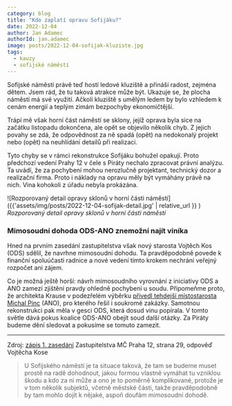 ```yaml
---
category: blog
title: "Kdo zaplatí opravu Sofijáku?"
date: 2022-12-04
author: Jan Adamec
authorId: jan.adamec
image: posts/2022-12-04-sofijak-kluziste.jpg
tags:
  - kauzy
  - sofijské náměstí
---
```


Sofijské náměstí právě teď hostí ledové kluziště a přináší radost, zejména dětem. Jsem rád, že tu taková atrakce může být. Ukazuje se, že plocha náměstí má své využití. Ačkoli kluziště s umělým ledem by bylo vzhledem k cenám energií a teplým zimám bezpochyby ekonomičtější.

Trápí mě však horní část náměstí se sklony, jejíž oprava byla sice na začátku listopadu dokončena, ale opět se objevilo několik chyb. Z jejich povahy se zdá, že odpovědnost za ně spadá (opět) na nedokonalý projekt nebo (opět) na neuhlídání detailů při realizaci.

Tyto chyby se v rámci rekonstrukce Sofijáku bohužel opakují. Proto předchozí vedení Prahy 12 v čele s Piráty nechalo zpracovat právní analýzu. Ta uvádí, že za pochybení mohou nerozlučně projektant, technický dozor a realizační firma. Proto i náklady na opravu měly být vymáhány právě na nich. Vina kohokoli z úřadu nebyla prokázána.

![Rozporovaný detail opravy sklonů v horní části náměstí]({{'assets/img/posts/2022-12-04-sofijak-detail.jpg' | relative_url }} )
_Rozporovaný detail opravy sklonů v horní části náměstí_

### Mimosoudní dohoda ODS-ANO znemožní najít viníka 

Hned na prvním zasedání zastupitelstva však nový starosta Vojtěch Kos (ODS) sdělil, že navrhne mimosoudní dohodu. Ta pravděpodobně povede k finanční spoluúčasti radnice a nové vedení tímto krokem nechrání veřejný rozpočet ani zájem.

Co je možná ještě horší: návrh mimosoudního vyrovnání z iniciativy ODS a ANO zamezí zjištění pravdy ohledně pochybení u soudu. Připomeňme proto, že architekta Krause v podezřelém výběrku [přivedl tehdejší místostarosta Michal Pinc](https://praha12.pirati.cz/aktuality/pinc-ano-ubytovna-u-skladu.html) (ANO), pro kterého řešil i soukromé zakázky. Samotnou rekonstrukci pak měla v gesci ODS, která dosud vinu popírala. V tomto světle dává pokus koalice ODS-ANO obejít soud další otázky. Za Piráty budeme dění sledovat a pokusíme se tomuto zamezit.

- - -

Zdroj: [zápis 1. zasedání](https://www.praha12.cz/assets/File.ashx?id_org=80112&id_dokumenty=93701) Zastupitelstva MČ Praha 12, strana 29, odpověď Vojtěcha Kose

> U Sofijského náměstí je ta situace taková, že tam se budeme muset prostě na radě dohodnout, jakou formou vlastně vymáhat tu vzniklou škodu a kdo za ni může a ono je to poměrně komplikované, protože je v tom několik subjektů, včetně městské části, takže pravděpodobně by tam mohlo dojít k nějaké, aspoň doufám mimosoudní dohodě.
